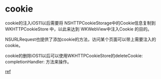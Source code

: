 

# cookie

cookie的注入iOS11以后需要将 NSHTTPCookieStorage中的Cookie信息复制到 WKHTTPCookieStore 中，以此来达到 WKWebView中注入Cookie 的目的。

NSURLRequest也提供了添加cookie的方法，访问某个页面可以带上需要注入的cookie。

cookie的删除iOS11以后可以使用WKHTTPCookieStore的deleteCookie: completionHandler: 方法来操作。

[ref](https://www.jianshu.com/p/4b51e44f9e90)
